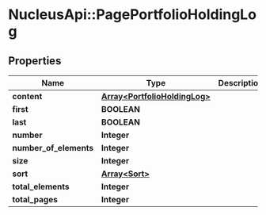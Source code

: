 # NucleusApi::PagePortfolioHoldingLog

## Properties
Name | Type | Description | Notes
------------ | ------------- | ------------- | -------------
**content** | [**Array&lt;PortfolioHoldingLog&gt;**](PortfolioHoldingLog.md) |  | [optional] 
**first** | **BOOLEAN** |  | [optional] 
**last** | **BOOLEAN** |  | [optional] 
**number** | **Integer** |  | [optional] 
**number_of_elements** | **Integer** |  | [optional] 
**size** | **Integer** |  | [optional] 
**sort** | [**Array&lt;Sort&gt;**](Sort.md) |  | [optional] 
**total_elements** | **Integer** |  | [optional] 
**total_pages** | **Integer** |  | [optional] 


